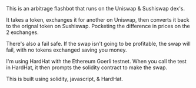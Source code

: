 This is an arbitrage flashbot that runs on the Uniswap & Sushiswap dex's.

It takes a token, exchanges it for another on Uniswap, then converts it
back to the orignal token on Sushiswap. Pocketing the difference in prices
on the 2 exchanges.

There's also a fail safe. If the swap isn't going to be profitable, the
swap will fail, with no tokens exchanged saving you money.

I'm using HardHat with the Ethereum Goerli testnet. When you call the test in HardHat, it then prompts the solidity contract to make the swap.

This is built using solidity, javascript, & HardHat.